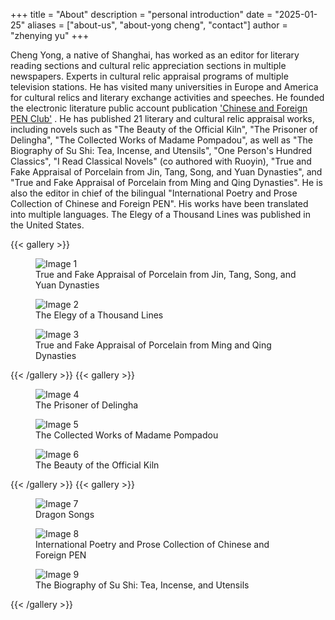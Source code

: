 +++
title = "About"
description = "personal introduction"
date = "2025-01-25"
aliases = ["about-us", "about-yong cheng", "contact"]
author = "zhenying yu"
+++
    

Cheng Yong, a native of Shanghai, has worked as an editor for literary reading sections and cultural relic appreciation sections in multiple newspapers. Experts in cultural relic appraisal programs of multiple television stations. He has visited many universities in Europe and America for cultural relics and literary exchange activities and speeches. He founded the electronic literature public account publication ['Chinese and Foreign PEN Club'](https://mp.weixin.qq.com/s/PC9qSTiLiicyHeQOB5dtEA) . He has published 21 literary and cultural relic appraisal works, including novels such as "The Beauty of the Official Kiln", "The Prisoner of Delingha", "The Collected Works of Madame Pompadou", as well as "The Biography of Su Shi: Tea, Incense, and Utensils", "One Person's Hundred Classics", "I Read Classical Novels" (co authored with Ruoyin), "True and Fake Appraisal of Porcelain from Jin, Tang, Song, and Yuan Dynasties", and "True and Fake Appraisal of Porcelain from Ming and Qing Dynasties". He is also the editor in chief of the bilingual "International Poetry and Prose Collection of Chinese and Foreign PEN". His works have been translated into multiple languages. The Elegy of a Thousand Lines was published in the United States.

{{< gallery >}}
  <figure>
    <img src="/images/image1.jpg" alt="Image 1" title="True and Fake Appraisal of Porcelain from Jin, Tang, Song, and Yuan Dynasties">
    <figcaption>True and Fake Appraisal of Porcelain from Jin, Tang, Song, and Yuan Dynasties</figcaption>
  </figure>
  <figure>
    <img src="/images/image2.jpg" alt="Image 2" title="The Elegy of a Thousand Lines">
    <figcaption>The Elegy of a Thousand Lines</figcaption>
  </figure>
  <figure>
    <img src="/images/image3.jpg" alt="Image 3" title="True and Fake Appraisal of Porcelain from Ming and Qing Dynasties">
    <figcaption>True and Fake Appraisal of Porcelain from Ming and Qing Dynasties</figcaption>
  </figure>
{{< /gallery >}}
{{< gallery >}}
  <figure>
    <img src="/images/image4.webp" alt="Image 4" title="The Prisoner of Delingha">
    <figcaption>The Prisoner of Delingha</figcaption>
  </figure>
  <figure>
    <img src="/images/image5.webp" alt="Image 5" title="The Collected Works of Madame Pompadou">
    <figcaption>The Collected Works of Madame Pompadou</figcaption>
  </figure>
  <figure>
    <img src="/images/image6.jpg" alt="Image 6" title="The Beauty of the Official Kiln">
    <figcaption>The Beauty of the Official Kiln</figcaption>
  </figure>
{{< /gallery >}}
{{< gallery >}}
  <figure>
    <img src="/images/image7.jpg" alt="Image 7" title="Dragon Songs">
    <figcaption>Dragon Songs</figcaption>
  </figure>
  <figure>
    <img src="/images/image8.jpg" alt="Image 8" title="International Poetry and Prose Collection of Chinese and Foreign PEN">
    <figcaption>International Poetry and Prose Collection of Chinese and Foreign PEN</figcaption>
  </figure>
  <figure>
    <img src="/images/image9.jpg" alt="Image 9" title="The Biography of Su Shi: Tea, Incense, and Utensils">
    <figcaption>The Biography of Su Shi: Tea, Incense, and Utensils</figcaption>
  </figure>
{{< /gallery >}}


